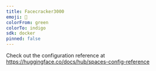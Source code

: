 ```yaml
---
title: Facecracker3000
emoji: 🏃
colorFrom: green
colorTo: indigo
sdk: docker
pinned: false
---
```


Check out the configuration reference at https://huggingface.co/docs/hub/spaces-config-reference
